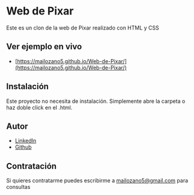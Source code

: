 # Web de Pixar
Este es un clon de la web de Pixar realizado con HTML y CSS

## Ver ejemplo en vivo
- [https://mailozano5.github.io/Web-de-Pixar/](https://mailozano5.github.io/Web-de-Pixar/)

## Instalación
Este proyecto no necesita de instalación. Simplemente abre la carpeta o haz doble click en el .html.

## Autor
<!-- - [Web](https://www.eduardofierro.pro) -->
- [LinkedIn](https://www.linkedin.com/in/mayte-lozano-s%C3%A1nchez-49aa03110/)
- [Github](https://github.com/mailozano5)

  
## Contratación
Si quieres contratarme puedes escribirme a mailozano5@gmail.com para consultas

  